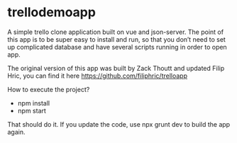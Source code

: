 # trellodemoapp
A simple trello clone application built on vue and json-server. The point of this app is to be super easy to install and run, so that you don’t need to set up complicated database and have several scripts running in order to open app. 

The original version of this app was built by Zack Thoutt and updated Filip Hric, you can find it here https://github.com/filiphric/trelloapp

How to execute the project?
- npm install 
- npm start

That should do it. If you update the code, use npx grunt dev to build the app again.
